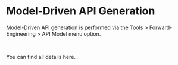 # Model-Driven API Generation

Model-Driven API generation is performed via the Tools \> Forward-Engineering \> API Model menu option. &nbsp;

&nbsp;

You can find all details here.

